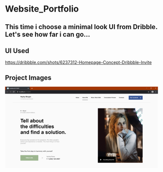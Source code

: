 # Website_Portfolio

## This time i choose a minimal look UI from Dribble. Let's see how far i can go...

## UI Used

https://dribbble.com/shots/6237312-Homepage-Concept-Dribbble-Invite

## Project Images

<img src = "ss1.jpg">
